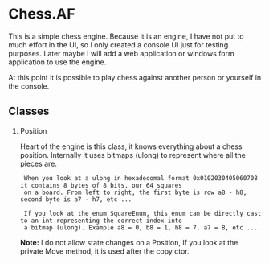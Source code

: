# Chess.AF

This is a simple chess engine. Because it is an engine, I have not put to much effort in the UI, so I only created a console UI
just for testing purposes. Later maybe I will add a web application or windows form application to use the engine.

At this point it is possible to play chess against another person or yourself in the console.

## Classes

1. Position

    Heart of the engine is this class, it knows everything about a chess position.
    Internally it uses bitmaps (ulong) to represent where all the pieces are.
    
        When you look at a ulong in hexadecomal format 0x0102030405060708 it contains 8 bytes of 8 bits, our 64 squares
        on a board. From left to right, the first byte is row a8 - h8, second byte is a7 - h7, etc ...
        
        If you look at the enum SquareEnum, this enum can be directly cast to an int representing the correct index into
        a bitmap (ulong). Example a8 = 0, b8 = 1, h8 = 7, a7 = 8, etc ...
        
    **Note:** I do not allow state changes on a Position, If you look at the private Move method, it is used after the copy ctor.
    
